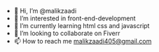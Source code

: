 - 👋 Hi, I’m @malikzaadi
- 👀 I’m interested in front-end-development
- 🌱 I’m currently learning html css and javascript
- 💞️ I’m looking to collaborate on Fiverr
- 📫 How to reach me malikzaadi405@gmail.com

<!---
malikzaadi/malikzaadi is a ✨ special ✨ repository because its `README.md` (this file) appears on your GitHub profile.
You can click the Preview link to take a look at your changes.
--->
